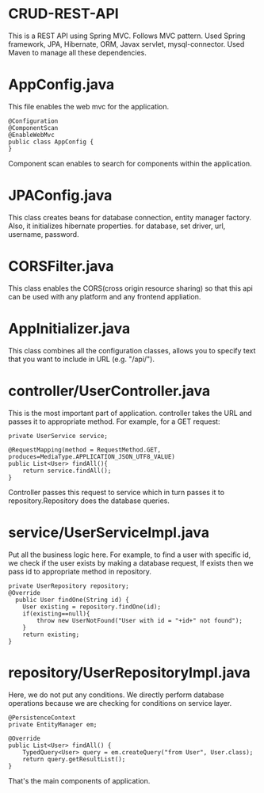 # CRUD-REST-API

This is a REST API using Spring MVC. Follows MVC pattern. Used Spring framework, JPA, Hibernate, ORM, Javax servlet, mysql-connector.
Used Maven to manage all these dependencies.

# AppConfig.java
This file enables the web mvc for the application.

    @Configuration
    @ComponentScan
    @EnableWebMvc
    public class AppConfig {
    }
Component scan enables to search for components within the application.
# JPAConfig.java
This class creates beans for database connection, entity manager factory. Also, it initializes hibernate properties.
for database, set driver, url, username, password.

# CORSFilter.java
This class enables the CORS(cross origin resource sharing) so that this api can be used with any platform and any frontend appliation.

# AppInitializer.java
This class combines all the configuration classes, allows you to specify text that you want to include in URL (e.g. "/api/").

# controller/UserController.java
This is the most important part of application. controller takes the URL and passes it to appropriate method. 
For example, for a GET request:
    
    private UserService service;
	
	@RequestMapping(method = RequestMethod.GET, produces=MediaType.APPLICATION_JSON_UTF8_VALUE)
	public List<User> findAll(){
		return service.findAll();
	}
Controller passes this request to service which in turn passes it to repository.Repository does the database queries.

# service/UserServiceImpl.java
Put all the business logic here. For example, to find a user with specific id, we check if the user exists by making a database request,
If exists then we pass id to appropriate method in repository.

    private UserRepository repository;
    @Override
	  public User findOne(String id) {
		User existing = repository.findOne(id);
		if(existing==null){
			throw new UserNotFound("User with id = "+id+" not found");
		}
		return existing;
	}

# repository/UserRepositoryImpl.java
Here, we do not put any conditions. We directly perform database operations because we are checking for conditions on service layer.

    @PersistenceContext
	private EntityManager em;
	
	@Override
	public List<User> findAll() {
		TypedQuery<User> query = em.createQuery("from User", User.class);
		return query.getResultList();
	}
	
That's the main components of application.
